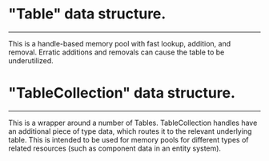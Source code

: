 # "Table" data structure.
--------------------------------------------------------------------------------
This is a handle-based memory pool with fast lookup, addition, and removal.
Erratic additions and removals can cause the table to be underutilized.

# "TableCollection" data structure.
--------------------------------------------------------------------------------
This is a wrapper around a number of Tables. TableCollection handles have an additional piece of type data, which routes
it to the relevant underlying table.
This is intended to be used for memory pools for different types of related resources (such as component data in an entity system).
